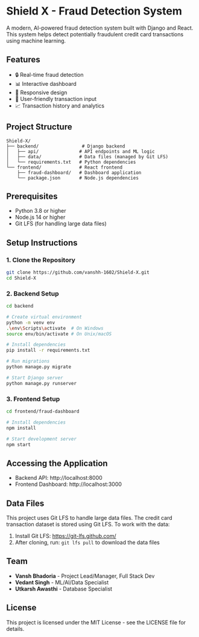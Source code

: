 # Shield X - Fraud Detection System

A modern, AI-powered fraud detection system built with Django and React. This system helps detect potentially fraudulent credit card transactions using machine learning.

## Features

- 🔒 Real-time fraud detection
- 📊 Interactive dashboard
- 📱 Responsive design
- 🎯 User-friendly transaction input
- 📈 Transaction history and analytics

## Project Structure
```
Shield-X/
├── backend/                # Django backend
│   ├── api/               # API endpoints and ML logic
│   ├── data/              # Data files (managed by Git LFS)
│   └── requirements.txt   # Python dependencies
└── frontend/              # React frontend
    ├── fraud-dashboard/   # Dashboard application
    └── package.json       # Node.js dependencies
```

## Prerequisites

- Python 3.8 or higher
- Node.js 14 or higher
- Git LFS (for handling large data files)

## Setup Instructions

### 1. Clone the Repository

```bash
git clone https://github.com/vanshh-1602/Shield-X.git
cd Shield-X
```

### 2. Backend Setup

```bash
cd backend

# Create virtual environment
python -m venv env
.\env\Scripts\activate  # On Windows
source env/bin/activate # On Unix/macOS

# Install dependencies
pip install -r requirements.txt

# Run migrations
python manage.py migrate

# Start Django server
python manage.py runserver
```

### 3. Frontend Setup

```bash
cd frontend/fraud-dashboard

# Install dependencies
npm install

# Start development server
npm start
```

## Accessing the Application

- Backend API: http://localhost:8000
- Frontend Dashboard: http://localhost:3000

## Data Files

This project uses Git LFS to handle large data files. The credit card transaction dataset is stored using Git LFS. To work with the data:

1. Install Git LFS: https://git-lfs.github.com/
2. After cloning, run: `git lfs pull` to download the data files

## Team

- **Vansh Bhadoria** - Project Lead/Manager, Full Stack Dev
- **Vedant Singh** - ML/AI/Data Specialist
- **Utkarsh Awasthi** - Database Specialist

## License

This project is licensed under the MIT License - see the LICENSE file for details.
